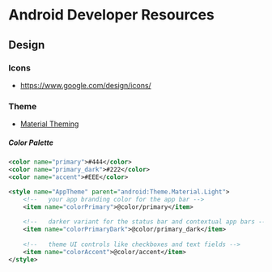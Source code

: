 # Android Developer Resources

## Design

### Icons
* https://www.google.com/design/icons/


### Theme

* [Material Theming](https://developer.android.com/training/material/theme.html)


##### Color Palette
```xml
<color name="primary">#444</color>
<color name="primary_dark">#222</color>
<color name="accent">#EEE</color>

<style name="AppTheme" parent="android:Theme.Material.Light">
    <!--   your app branding color for the app bar -->
    <item name="colorPrimary">@color/primary</item>
    
    <!--   darker variant for the status bar and contextual app bars -->
    <item name="colorPrimaryDark">@color/primary_dark</item>
    
    <!--   theme UI controls like checkboxes and text fields -->
    <item name="colorAccent">@color/accent</item>
</style>
```

